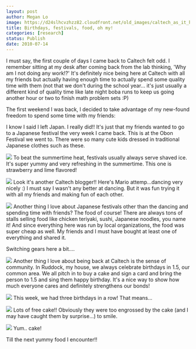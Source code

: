 ```yaml
---
layout: post
author: Megan Lo
image: https://d24slhcvzhzz82.cloudfront.net/old_images/caltech_as_it_happens/6a0105349b8251970b0133f248e727970b.jpg
title: Birthdays, festivals, food, oh my!
categories: [research]
status: Publish
date: 2010-07-14
---
```



I must say, the first couple of days I came back to Caltech felt odd. I remember sitting at my desk after coming back from the lab thinking, 'Why am I not doing any work!?' It's definitely nice being here at Caltech with all my friends but actually having enough time to actually spend some quality time with them (not that we don't during the school year... it's just usually a different kind of quality time like late night boba runs to keep us going another hour or two to finish math problem sets :P)

The first weekend I was back, I decided to take advantage of my new-found freedom to spend some time with my friends:

I know I said I left Japan. I really did!! It's just that my friends wanted to go to a Japanese festival the very week I came back. This is at the Obon Festival we went to. There were so many cute kids dressed in traditional Japanese clothes such as these.


![](https://d24slhcvzhzz82.cloudfront.net/old_images/caltech_as_it_happens/6a0105349b8251970b0133f248e9d7970b.jpg)
To beat the summertime heat, festivals usually always serve shaved ice. It's super yummy and very refreshing in the summertime. This one is strawberry and lime flavored!

![](https://d24slhcvzhzz82.cloudfront.net/old_images/caltech_as_it_happens/6a0105349b8251970b0134856e3526970c.jpg)
Look it's another Caltech blogger!! Here's Mario attemp...dancing very nicely :) I must say I wasn't any better at dancing. But it was fun trying it with all my friends and making fun of each other.


![](https://d24slhcvzhzz82.cloudfront.net/old_images/caltech_as_it_happens/6a0105349b8251970b0134856e3681970c.jpg)
Another thing I love about Japanese festivals other than the dancing and spending time with friends? The food of course! There are always tons of stalls selling food like chicken teriyaki, sushi, Japanese noodles, you name it! And since everything here was run by local organizations, the food was super cheap as well. My friends and I must have bought at least one of everything and shared it.

Switching gears here a bit....


![](https://d24slhcvzhzz82.cloudfront.net/old_images/caltech_as_it_happens/6a0105349b8251970b0134856e38ca970c.jpg)
Another thing I love about being back at Caltech is the sense of community. In Ruddock, my house, we always celebrate birthdays in 1.5, our common area. We all pitch in to buy a cake and sign a card and bring the person to 1.5 and sing them happy birthday. It's a nice way to show how much everyone cares and definitely strengthens our bonds!

![](https://d24slhcvzhzz82.cloudfront.net/old_images/caltech_as_it_happens/6a0105349b8251970b0134856e3c06970c.jpg)
This week, we had three birthdays in a row! That means...


![](https://d24slhcvzhzz82.cloudfront.net/old_images/caltech_as_it_happens/6a0105349b8251970b0134856e3d8a970c.jpg)
Lots of free cake!! Obviously they were too engrossed by the cake (and I may have caught them by surprise...) to smile.


![](https://d24slhcvzhzz82.cloudfront.net/old_images/caltech_as_it_happens/6a0105349b8251970b0133f248f6e5970b.jpg)
Yum.. cake!

Till the next yummy food I encounter!!

